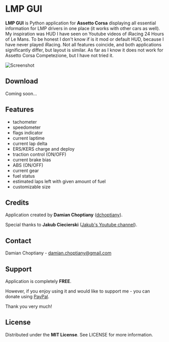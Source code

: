 # LMP GUI

**LMP GUI** is Python application for **Assetto Corsa** displaying all essential information for LMP drivers in one place (it works with other cars as well). My inspiration was HUD I have seen on Youtube videos of iRacing 24 Hours of Le Mans. To be honest I don't know if is it mod or default HUD, because I have never played iRacing. Not all features coincide, and both applications significantly differ, but layout is similar. As far as I know it does not work for Assetto Corsa Competezione, but I have not tried it.

![Screenshot](https://github.com/dchoptiany/lmpgui/blob/main/screenshot.jpg "Screenshot")

## Download

Coming soon...

## Features

- tachometer
- speedometer
- flags indicator
- current laptime
- current lap delta
- ERS/KERS charge and deploy
- traction control (ON/OFF)
- current brake bias
- ABS (ON/OFF)
- current gear
- fuel status
- estimated laps left with given amount of fuel
- customizable size

## Credits

Application created by **Damian Choptiany** ([dchoptiany](https://github.com/dchoptiany)).

Special thanks to **Jakub Ciecierski** ([Jakub's Youtube channel](https://www.youtube.com/channel/UChHjLO_WRXke-U6dDZDVkog?fbclid=IwAR1J8wxkHfPk1Du7Mcp8DaVhtXyJkJGp8babYWMTh5_jGvDoYrYJQCwsN2U)).

## Contact

Damian Choptiany - damian.choptiany@gmail.com

## Support

Application is completely **FREE**. 

However, if you enjoy using it and would like to support me - you can donate using [PayPal](https://www.paypal.com/paypalme/DamianChoptiany).

Thank you very much!

## License

Distributed under the **MIT License**. See LICENSE for more information.
